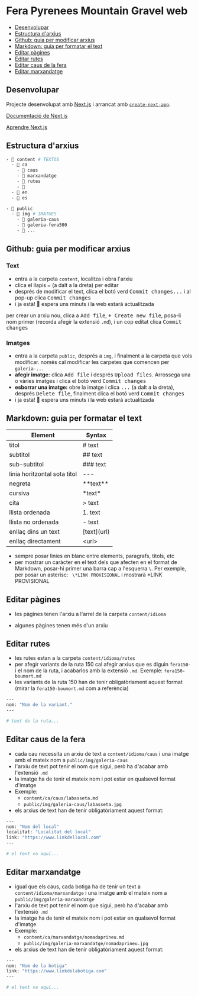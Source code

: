 # Fera Pyrenees Mountain Gravel web

- [Desenvolupar](#desenvolupar)
- [Estructura d'arxius](#estructura-darxius)
- [Github: guia per modificar arxius](#github-guia-per-modificar-arxius)
- [Markdown: guia per formatar el text](#markdown-guia-per-formatar-el-text)
- [Editar pàgines](#editar-pàgines)
- [Editar rutes](#editar-rutes)
- [Editar caus de la fera](#editar-caus-de-la-fera)
- [Editar marxandatge](#editar-marxandatge)

## Desenvolupar

Projecte desenvolupat amb [Next.js](https://nextjs.org/) i arrancat amb [`create-next-app`](https://github.com/vercel/next.js/tree/canary/packages/create-next-app).

[Documentació de Next.js](https://nextjs.org/docs)

[Aprendre Next.js](https://nextjs.org/learn)

## Estructura d'arxius

```bash
- 📁 content # TEXTOS
  - 📁 ca
    - 📁 caus
    - 📁 marxandatge
    - 📁 rutes
    - 📄
  - 📁 en
  - 📁 es

- 📁 public
  - 📁 img # IMATGES
    - 📁 galeria-caus
    - 📁 galeria-fera500
    - 📁 ...
```

## Github: guia per modificar arxius

### Text

- entra a la carpeta `content`, localitza i obra l'arxiu
- clica el llapis <kbd>✏️</kbd> (a dalt a la dreta) per editar
- després de modificar el text, clica el botó verd <kbd>Commit changes...</kbd> i al pop-up clica <kbd>Commit changes</kbd>
- i ja està! 👏 espera uns minuts i la web estarà actualitzada

per crear un arxiu nou, clica a <kbd>Add file</kbd>, <kbd>+ Create new file</kbd>, posa-li nom primer (recorda afegir la extensió `.md`), i un cop editat clica <kbd>Commit changes</kbd>

### Imatges

- entra a la carpeta `public`, després a `img`, i finalment a la carpeta que vols modificar. només cal modificar les carpetes que comencen per `galeria-...`
- **afegir imatge:** clica <kbd>Add file</kbd> i després <kbd>Upload files</kbd>. Arrossega una o vàries imatges i clica el botó verd <kbd>Commit changes</kbd>
- **esborrar una imatge:** obre la imatge i clica <kbd>...</kbd> (a dalt a la dreta), després <kbd>Delete file</kbd>, finalment clica el botó verd <kbd>Commit changes</kbd>
- i ja està! 👏 espera uns minuts i la web estarà actualitzada

## Markdown: guia per formatar el text

| Element                      | Syntax        |
| ---------------------------- | ------------- |
| titol                        | # text        |
| subtitol                     | ## text       |
| sub-subtitol                 | ### text      |
| linia horitzontal sota titol | ---           |
| negreta                      | \*\*text\*\*  |
| cursiva                      | \*text\*      |
| cita                         | > text        |
| llista ordenada              | 1. text       |
| llista no ordenada           | - text        |
| enllaç dins un text          | \[text\](url) |
| enllaç directament           | \<url\>       |

- sempre posar linies en blanc entre elements, paragrafs, titols, etc
- per mostrar un caràcter en el text dels que afecten en el format de Markdown, posar-hi primer una barra cap a l'esquerra `\`. Per exemple, per posar un asterisc: ` \*LINK PROVISIONAL` i mostrarà \*LINK PROVISIONAL

## Editar pàgines

- les pàgines tenen l'arxiu a l'arrel de la carpeta `content/idioma`

- algunes pàgines tenen més d'un arxiu

## Editar rutes

- les rutes estan a la carpeta `content/idioma/rutes`
- per afegir variants de la ruta 150 cal afegir arxius que es diguin `fera150-` i el nom de la ruta, i acabarlos amb la extensió `.md`. Exemple: `fera150-boumort.md`
- les variants de la ruta 150 han de tenir obligatòriament aquest format (mirar la `fera150-boumort.md` com a referència)

```bash
---
nom: "Nom de la variant."
---

# text de la ruta...
```

## Editar caus de la fera

- cada cau necessita un arxiu de text a `content/idioma/caus` i una imatge amb el mateix nom a `public/img/galeria-caus`
- l'arxiu de text pot tenir el nom que sigui, però ha d'acabar amb l'extensió `.md`
- la imatge ha de tenir el mateix nom i pot estar en qualsevol format d'imatge
- Exemple:
  - `content/ca/caus/labasseta.md`
  - `public/img/galeria-caus/labasseta.jpg`
- els arxius de text han de tenir obligatòriament aquest format:

```bash
---
nom: "Nom del local"
localitat: "Localitat del local"
link: "https://www.linkdellocal.com"
---

# el text va aquí...
```

## Editar marxandatge

- igual que els caus, cada botiga ha de tenir un text a `content/idioma/marxandatge` i una imatge amb el mateix nom a `public/img/galeria-marxandatge`
- l'arxiu de text pot tenir el nom que sigui, però ha d'acabar amb l'extensió `.md`
- la imatge ha de tenir el mateix nom i pot estar en qualsevol format d'imatge
- Exemple:
  - `content/ca/marxandatge/nomadaprineu.md`
  - `public/img/galeria-marxandatge/nomadaprineu.jpg`
- els arxius de text han de tenir obligatòriament aquest format:

```bash
---
nom: "Nom de la botiga"
link: "https://www.linkdelabotiga.com"
---

# el text va aquí...
```
